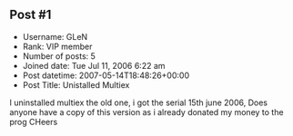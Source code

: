## Post #1
- Username: GLeN
- Rank: VIP member
- Number of posts: 5
- Joined date: Tue Jul 11, 2006 6:22 am
- Post datetime: 2007-05-14T18:48:26+00:00
- Post Title: Unistalled Multiex

I uninstalled multiex the old one, i got the serial 15th june 2006, Does anyone have a copy of this version as i already donated my money to the prog    CHeers
